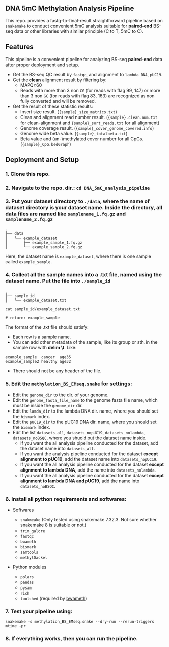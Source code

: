 ## **DNA 5mC Methylation Analysis Pipeline**

This repo. provides a fastq-to-final-result straightforward pipeline based on `snakemake` to conduct convenient 5mC analysis suitable for **paired-end** BS-seq data or other libraries with similar principle (C to T, 5mC to C).

## **Features**

This pipeline is a convenient pipeline for analyzing BS-seq **paired-end** data after proper deployment and setup.

- Get the BS-seq QC result by `fastqc`, and alignment to `lambda DNA`, `pUC19`.
- Get the **clean** alignment result by filtering by:
	- MAPQ≥60
	- Reads with more than 3 non `CG` (for reads with flag 99, 147) or more than 3 non `GC` (for reads with flag 83, 163) are recognized as non fully converted and will be removed.
- Get the result of these statistic results:
	- Insert size result. (`{sample}_size_matrics.txt`)
	- Clean and alignment read number result. (`{sample}.clean.num.txt` for clean-alignment and `{sample}_sort_reads.txt` for all alignment)
	- Genome coverage result. (`{sample}_cover_genome_covered.info`)
	- Genome wide beta value. (`{sample}_totalbeta.txt`)
	- Beta value and (un-)methylated cover number for all CpGs. (`{sample}_CpG.bedGraph`)


## **Deployment and Setup**

### 1. Clone this repo.

### 2. Navigate to the repo. dir.: `cd DNA_5mC_analysis_pipeline`

### 3. Put your dataset directory to `./data`, where the name of dataset directory is your dataset name. Inside the directory, all data files are named like `samplename_1.fq.gz` and `samplename_2.fq.gz`

```
.
├── data
│   └── example_dataset
│       ├── example_sample_1.fq.gz
│       └── example_sample_2.fq.gz
```

Here, the dataset name is `example_dataset`, where there is one sample called `example_sample`.

### 4. Collect all the sample names into a .txt file, named using the dataset name. Put the file into `./sample_id`

```
.
├── sample_id
│   └── example_dataset.txt
```

```shell
cat sample_id/example_dataset.txt

# return: example_sample
```

The format of the .txt file should satisfy:
- Each row is a sample name.
- You can add other metadata of the sample, like its group or sth. in the sample row with **delim \t**. Like:
```
example_sample	cancer	age35
example_sample2	healthy	age32
```
- There should not be any header of the file.

### 5. Edit the `methylation_BS_EMseq.snake` for settings:

- Edit the `genome_dir` to the dir. of your genome.
- Edit the `genome_fasta_file_name` to the genome fasta file name, which must be inside the `genome_dir` dir.
- Edit the `lamda_dir` to the lambda DNA dir. name, where you should set the `bismark` index.
- Edit the `pUC19_dir` to the pUC19 DNA dir. name, where you should set the `bismark` index.
- Edit the list `datasets_all`, `datasets_nopUC19`, `datasets_nolambda`, `datasets_noBSQC`, where you shuold put the dataset name inside.
	- If you want the all analysis pipeline conducted for the dataset, add the dataset name into `datasets_all`.
	- If you want the analysis pipeline conducted for the dataset **except alignment to pUC19**, add the dataset name into `datasets_nopUC19`.
	- If you want the all analysis pipeline conducted for the dataset **except alignment to lambda DNA**, add the name into `datasets_nolambda`.
	- If you want the all analysis pipeline conducted for the dataset **except alignment to lambda DNA and pUC19**, add the name into `datasets_noBSQC`.

### 6. Install all python requirements and softwares:

- Softwares
	- `snakmeake` (Only tested using snakemake 7.32.3. Not sure whether snakemake 8 is suitable or not.)
	- `trim_galore`
	- `fastqc`
	- `bwameth`
	- `bismark`
	- `samtools`
	- `methylDackel`
	
- Python modules
	- `polars`
	- `pandas`
	- `pysam`
	- `rich`
	- `toolshed` (required by [bwameth](https://github.com/brentp/bwa-meth))

### 7. Test your pipeline using:

```shell
snakemake -s methylation_BS_EMseq.snake --dry-run --rerun-triggers mtime -pr 
```

### 8. If everything works, then you can run the pipeline.
